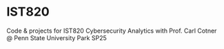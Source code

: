 # IST820
Code &amp; projects for IST820 Cybersecurity Analytics with Prof. Carl Cotner @ Penn State University Park SP25
